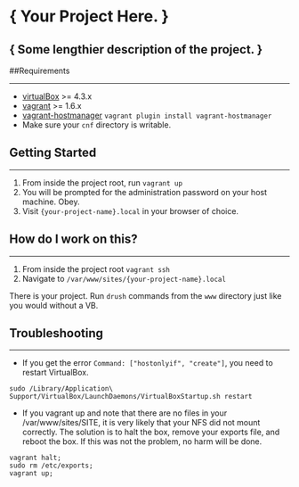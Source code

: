 # { Your Project Here. }
## { Some lengthier description of the project. }

##Requirements

------------
* [virtualBox](https://www.virtualbox.org/wiki/Downloads) >= 4.3.x
* [vagrant](http://downloads.vagrantup.com/) >= 1.6.x
* [vagrant-hostmanager](https://github.com/smdahlen/vagrant-hostmanager) `vagrant plugin install vagrant-hostmanager`
* Make sure your `cnf` directory is writable.

## Getting Started

------------------

1. From inside the project root, run `vagrant up`
2. You will be prompted for the administration password on your host machine. Obey.
3. Visit `{your-project-name}.local` in your browser of choice.

## How do I work on this?

------------------

1. From inside the project root `vagrant ssh`
2. Navigate to `/var/www/sites/{your-project-name}.local`

There is your project. Run `drush` commands from the `www` directory just like you would without a VB.

## Troubleshooting

------------------

* If you get the error `Command: ["hostonlyif", "create"]`, you need to restart VirtualBox.

```
sudo /Library/Application\ Support/VirtualBox/LaunchDaemons/VirtualBoxStartup.sh restart
```

* If you vagrant up and note that there are no files in your /var/www/sites/SITE, it is very likely that your NFS did not mount correctly. The solution is to halt the box, remove your exports file, and reboot the box. If this was not the problem, no harm will be done.
```
vagrant halt;
sudo rm /etc/exports;
vagrant up;
```

